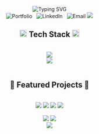 <div align="center">
  <img src="https://readme-typing-svg.demolab.com?font=Fira+Code&size=32&duration=2800&pause=2000&color=2E8BC0&center=true&vCenter=true&width=940&lines=Hey%2C+I'm+Eric+Capiz+%F0%9F%91%8B;Full+Stack+Developer+%F0%9F%9A%80;Building+Digital+Solutions+That+Matter+%F0%9F%8C%9F" alt="Typing SVG" />
  
  <br/>
  
  <a href="https://www.ericcapiz.com" style="text-decoration: none;">
    <img src="https://img.shields.io/badge/-Portfolio%20Website-2E8BC0?style=for-the-badge&logo=google-chrome&logoColor=white" alt="Portfolio" />
  </a>
  &nbsp;
  <a href="https://www.linkedin.com/in/eric-capiz" style="text-decoration: none;">
    <img src="https://img.shields.io/badge/-LinkedIn-2E8BC0?style=for-the-badge&logo=linkedin&logoColor=white" alt="LinkedIn" />
  </a>
  &nbsp;
  <a href="mailto:ericcapiz@gmail.com" style="text-decoration: none;">
    <img src="https://img.shields.io/badge/-Email-2E8BC0?style=for-the-badge&logo=gmail&logoColor=white" alt="Email" />
  </a>
  
  <img src="https://user-images.githubusercontent.com/73097560/115834477-dbab4500-a447-11eb-908a-139a6edaec5c.gif">
</div>

<h2 align="center">
  <img src="https://media2.giphy.com/media/QssGEmpkyEOhBCb7e1/giphy.gif?cid=ecf05e47a0n3gi1bfqntqmob8g9aid1oyj2wr3ds3mg700bl&rid=giphy.gif" width="20px"> 
  Tech Stack
  <img src="https://media2.giphy.com/media/QssGEmpkyEOhBCb7e1/giphy.gif?cid=ecf05e47a0n3gi1bfqntqmob8g9aid1oyj2wr3ds3mg700bl&rid=giphy.gif" width="20px">
</h2>
<br/>

<div align="center">
    <img src="https://skillicons.dev/icons?i=react,typescript,javascript,nodejs,mongodb,express" /><br>
    <img src="https://skillicons.dev/icons?i=threejs,scss,html,css,git,vscode" />
</div>

<br/>

<h2 align="center">🚀 Featured Projects 🚀</h2>
<br/>

<div align="center">
  <a href="https://github.com/ericcapiz/lost-and-found" style="text-decoration: none;">
    <img src="https://github-readme-stats.vercel.app/api/pin/?username=ericcapiz&repo=lost-and-found&theme=github_dark&bg_color=0d1117&title_color=2E8BC0&hide_border=true&icon_color=2E8BC0" />
  </a>
  <a href="https://github.com/ericcapiz/card-vault" style="text-decoration: none;">
    <img src="https://github-readme-stats.vercel.app/api/pin/?username=ericcapiz&repo=card-vault&theme=github_dark&bg_color=0d1117&title_color=2E8BC0&hide_border=true&icon_color=2E8BC0" />
  </a>
  <a href="https://github.com/ericcapiz/zeta-movies" style="text-decoration: none;">
    <img src="https://github-readme-stats.vercel.app/api/pin/?username=ericcapiz&repo=zeta-movies&theme=github_dark&bg_color=0d1117&title_color=2E8BC0&hide_border=true&icon_color=2E8BC0" />
  </a>
  <a href="https://github.com/ericcapiz/nandos_cakes" style="text-decoration: none;">
    <img src="https://github-readme-stats.vercel.app/api/pin/?username=ericcapiz&repo=nandos_cakes&theme=github_dark&bg_color=0d1117&title_color=2E8BC0&hide_border=true&icon_color=2E8BC0" />
  </a>
</div>

<br/>

<div align="center">
  <a href="https://www.ericcapiz.com" style="text-decoration: none;">
    <img src="https://img.shields.io/badge/Portfolio-ericcapiz.com-2E8BC0?style=for-the-badge&logo=google-chrome&logoColor=white" />
  </a>
  <a href="https://www.linkedin.com/in/eric-capiz" style="text-decoration: none;">
    <img src="https://img.shields.io/badge/LinkedIn-Eric_Capiz-2E8BC0?style=for-the-badge&logo=linkedin&logoColor=white" />
  </a>
</div>

<div align="center">
  <img src="https://komarev.com/ghpvc/?username=ericcapiz&color=2E8BC0&style=for-the-badge" />
</div>
